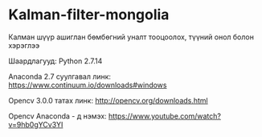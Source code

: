# Kalman-filter-mongolia
Калман шүүр ашиглан бөмбөгний уналт тооцоолох, түүний онол болон хэрэглээ

Шаардлагууд:
Python 2.7.14

Anaconda 2.7 суулгавал линк: https://www.continuum.io/downloads#windows

Opencv 3.0.0 татах линк: http://opencv.org/downloads.html

Opencv Anaconda - д нэмэх: https://www.youtube.com/watch?v=9hb0gYCv3YI
